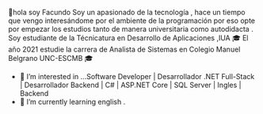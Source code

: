  👋hola soy Facundo Soy un apasionado de la tecnología , hace un tiempo que vengo interesándome por el ambiente de la programación por eso opte por empezar los estudios tanto de manera universitaria como autodidacta . 
Soy estudiante de la Técnicatura en Desarrollo de Aplicaciones ,IUA 🎓
El año 2021 estudie la carrera de Analista de Sistemas en Colegio Manuel Belgrano UNC-ESCMB 🎓
 
 - 👀 I’m interested in ...Software Developer | Desarrollador .NET Full-Stack | Desarrollador Backend | C# | ASP.NET Core | SQL Server | Ingles | Backend 
- 🌱 I’m currently learning english . 
